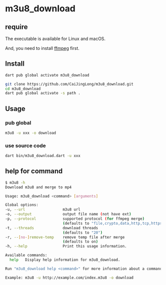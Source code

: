 # m3u8_download

## require

The executable is available for Linux and macOS.

And, you need to install [ffmpeg](https://ffmpeg.org/) first.

## Install

```sh
dart pub global activate m3u8_download
```

```sh
git clone https://github.com/CaiJingLong/m3u8_download.git
cd m3u8_download
dart pub global activate -s path .
```

## Usage

### pub global

```sh
m3u8 -u xxx -o download
```

### use source code

```sh
dart bin/m3u8_download.dart -u xxx
```

## help for command

```sh
$ m3u8 -h
Download m3u8 and merge to mp4

Usage: m3u8_download <command> [arguments]

Global options:
-u, --url                 m3u8 url
-o, --output              output file name (not have ext)
-p, --protocol            supported protocol (for ffmpeg merge)
                          (defaults to "file,crypto,data,http,tcp,https,tls")
-t, --threads             download threads
                          (defaults to "20")
-r, --[no-]remove-temp    remove temp file after merge
                          (defaults to on)
-h, --help                Print this usage information.

Available commands:
  help   Display help information for m3u8_download.

Run "m3u8_download help <command>" for more information about a command.

Example: m3u8 -u http://example.com/index.m3u8 -o download
```
